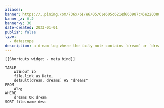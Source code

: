 ```yaml
---
aliases: 
banner: https://i.pinimg.com/736x/61/e6/05/61e605c621ed663987c45e220388dbb9.jpg
banner_x: 0.5
banner-y: 30
date-created: 2023-01-01
publish: false
type:
  - datascope
description: a dream log where the daily note contains `dream` or `dreams` metadata
---
```


```meta-bind-embed
[[Shortcuts widget - meta bind]]
```

```dataview
TABLE 
    WITHOUT ID 
    file.link as Date,
    default(dream, dreams) AS "dreams"
FROM
    #log 
WHERE
    dreams OR dream
SORT file.name desc
```
